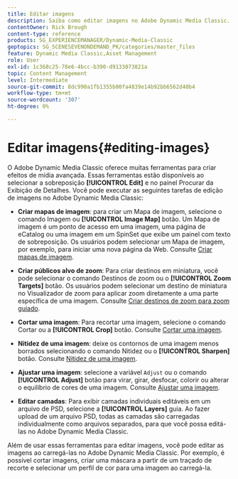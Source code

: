 ```yaml
---
title: Editar imagens
description: Saiba como editar imagens no Adobe Dynamic Media Classic.
contentOwner: Rick Brough
content-type: reference
products: SG_EXPERIENCEMANAGER/Dynamic-Media-Classic
geptopics: SG_SCENESEVENONDEMAND_PK/categories/master_files
feature: Dynamic Media Classic,Asset Management
role: User
exl-id: 1c368c25-78e6-4bcc-b390-d9133073821a
topic: Content Management
level: Intermediate
source-git-commit: 8dc990a1fb1355b00fa4839e14b92bb6562d40b4
workflow-type: tm+mt
source-wordcount: '307'
ht-degree: 0%

---
```


# Editar imagens{#editing-images}

O Adobe Dynamic Media Classic oferece muitas ferramentas para criar efeitos de mídia avançada. Essas ferramentas estão disponíveis ao selecionar a sobreposição **[!UICONTROL Edit]** e no painel Procurar da Exibição de Detalhes. Você pode executar as seguintes tarefas de edição de imagens no Adobe Dynamic Media Classic:

* **Criar mapas de imagem**: para criar um Mapa de imagem, selecione o comando Imagem ou **[!UICONTROL Image Map]** botão. Um Mapa de imagem é um ponto de acesso em uma imagem, uma página de eCatalog ou uma imagem em um SpinSet que exibe um painel com texto de sobreposição. Os usuários podem selecionar um Mapa de imagem, por exemplo, para iniciar uma nova página da Web. Consulte [Criar mapas de imagem](/help/using/creating-image-maps.md).

* **Criar públicos alvo de zoom**: Para criar destinos em miniatura, você pode selecionar o comando Destinos de zoom ou o **[!UICONTROL Zoom Targets]** botão. Os usuários podem selecionar um destino de miniatura no Visualizador de zoom para aplicar zoom diretamente a uma parte específica de uma imagem. Consulte [Criar destinos de zoom para zoom guiado](/help/using/creating-zoom-targets-guided-zoom.md).

* **Cortar uma imagem**: Para recortar uma imagem, selecione o comando Cortar ou a **[!UICONTROL Crop]** botão. Consulte [Cortar uma imagem](/help/using/cropping-image.md).

* **Nitidez de uma imagem**: deixe os contornos de uma imagem menos borrados selecionando o comando Nitidez ou o **[!UICONTROL Sharpen]** botão. Consulte [Nitidez de uma imagem](/help/using/sharpening-image.md).

* **Ajustar uma imagem**: selecione a variável `Adjust` ou o comando **[!UICONTROL Adjust]** botão para virar, girar, desfocar, colorir ou alterar o equilíbrio de cores de uma imagem. Consulte [Ajustar uma imagem](/help/using/adjusting-image.md).

* **Editar camadas**: Para exibir camadas individuais editáveis em um arquivo de PSD, selecione a **[!UICONTROL Layers]** guia. Ao fazer upload de um arquivo PSD, todas as camadas são carregadas individualmente como arquivos separados, para que você possa editá-las no Adobe Dynamic Media Classic.

Além de usar essas ferramentas para editar imagens, você pode editar as imagens ao carregá-las no Adobe Dynamic Media Classic. Por exemplo, é possível cortar imagens, criar uma máscara a partir de um traçado de recorte e selecionar um perfil de cor para uma imagem ao carregá-la.

